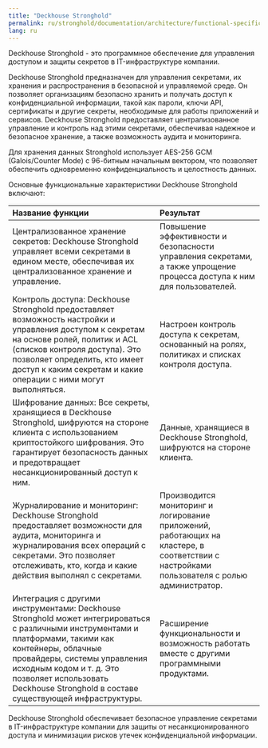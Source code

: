 ```yaml
---
title: "Deckhouse Stronghold"
permalink: ru/stronghold/documentation/architecture/functional-specifications.html
lang: ru
---
```


Deckhouse Stronghold - это программное обеспечение для управления доступом и защиты секретов в IT-инфраструктуре компании.

Deckhouse Stronghold предназначен для управления секретами, их хранения и распространения в безопасной и управляемой среде. Он позволяет организациям безопасно хранить и получать доступ к конфиденциальной информации, такой как пароли, ключи API, сертификаты и другие секреты, необходимые для работы приложений и сервисов. Deckhouse Stronghold предоставляет централизованное управление и контроль над этими секретами, обеспечивая надежное и безопасное хранение, а также возможность аудита и мониторинга.

Для хранения данных Stronghold использует AES-256 GCM (Galois/Counter Mode) с 96-битным начальным вектором, что позволяет обеспечить одновременно конфиденциальность и целостность данных.

Основные функциональные характеристики Deckhouse Stronghold включают:

  Название функции |  Результат |
| :--- | :--- |
| Централизованное хранение секретов: Deckhouse Stronghold управляет всеми секретами в едином месте, обеспечивая их централизованное хранение и управление. | Повышение эффективности и безопасности управления секретами, а также упрощение процесса доступа к ним для пользователей. |
| Контроль доступа: Deckhouse Stronghold предоставляет возможность настройки и управления доступом к секретам на основе ролей, политик и ACL (списков контроля доступа). Это позволяет определить, кто имеет доступ к каким секретам и какие операции с ними могут выполняться. |   Настроен контроль доступа к секретам, основанный на ролях, политиках и списках контроля доступа. |
| Шифрование данных: Все секреты, хранящиеся в Deckhouse Stronghold, шифруются на стороне клиента с использованием криптостойкого шифрования. Это гарантирует безопасность данных и предотвращает несанкционированный доступ к ним. | Данные, хранящиеся в Deckhouse Stronghold, шифруются на стороне клиента.  |
| Журналирование и мониторинг: Deckhouse Stronghold предоставляет возможности для аудита, мониторинга и журналирования всех операций с секретами. Это позволяет отслеживать, кто, когда и какие действия выполнял с секретами. |  Производится мониторинг и логирование приложений, работающих на кластере, в соответствии с настройками пользователя с ролью администратор. |
| Интеграция с другими инструментами: Deckhouse Stronghold может интегрироваться с различными инструментами и платформами, такими как контейнеры, облачные провайдеры, системы управления исходным кодом и т. д. Это позволяет использовать Deckhouse Stronghold в составе существующей инфраструктуры. | Расширение функциональности и возможность работать вместе с другими программными продуктами. |

Deckhouse Stronghold обеспечивает безопасное управление секретами в IT-инфраструктуре компании для защиты от несанкционированного доступа и минимизации рисков утечек конфиденциальной информации.